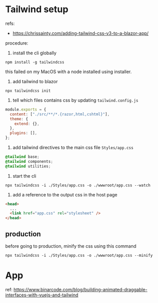 # Tailwind setup

refs:

- https://chrissainty.com/adding-tailwind-css-v3-to-a-blazor-app/

procedure:

1. install the cli globally

```shell
npm install -g tailwindcss
```

this failed on my MacOS with a node installed using installer.

1. add tailwind to blazor

```shell
npx tailwindcss init
```

1. tell which files contains css by updating `tailwind.config.js`

```js
module.exports = {
  content: ["./src/**/*.{razor,html,cshtml}"],
  theme: {
    extend: {},
  },
  plugins: [],
};
```

1. add tailwind directives to the main css file `Styles/app.css`

```css
@tailwind base;
@tailwind components;
@tailwind utilities;
```

1. start the cli

```shell
npx tailwindcss -i ./Styles/app.css -o ./wwwroot/app.css --watch
```

1. add a reference to the output css in the host page

```html
<head>
  ...
  <link href="app.css" rel="stylesheet" />
</head>
```

## production

before going to production, minify the css using this command

```shell
npx tailwindcss -i ./Styles/app.css -o ./wwwroot/app.css --minify
```

# App

ref: https://www.binarcode.com/blog/building-animated-draggable-interfaces-with-vuejs-and-tailwind
